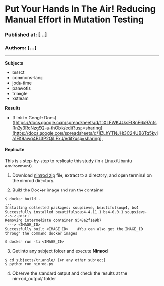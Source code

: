 # Put Your Hands In The Air! Reducing Manual Effort in Mutation Testing
### Published at: [...] 
### Authors: [...]

***

**Subjects**
  * bisect
  * commons-lang
  * joda-time
  * pamvotis
  * triangle
  * xstream

**Results**
  * [Link to Google Docs]([https://docs.google.com/spreadsheets/d/1bXLFWKJ4ksEt8nE6b97nfsRn2y3RcNzgSQ-a-thObik/edit?usp=sharing](https://docs.google.com/spreadsheets/d/1IZLhYTNJHt3C24UBGTq5kyja1EK9awq4BL3P2QiLFxU/edit?usp=sharing])

#### **Replicate**

This is a step-by-step to replicate this study (in a Linux/Ubuntu environment).
  1. Download [nimrod zip](https://drive.google.com/file/d/1czyPwj6XbhyytS1kzU0bYMYSFnIvsQ2F/view?usp=sharing) file, extract to a directory, and open terminal on the nimrod directory.

  2. Build the Docker image and run the container
  ```
  $ docker build .
  ...
  Installing collected packages: soupsieve, beautifulsoup4, bs4
  Successfully installed beautifulsoup4-4.11.1 bs4-0.0.1 soupsieve-2.3.2.post1
  Removing intermediate container 9548a2f1e9b7
   ---> <IMAGE_ID>
  Successfully built <IMAGE_ID>    #You can also get the IMAGE_ID through the command docker images

  $ docker run -ti <IMAGE_ID>
  ```
  3. Get into any subject folder and execute **Nimrod**
  ```
  $ cd subjects/triangle/ [or any other subject]
  $ python run_nimrod.py
  ```
  4. Observe the standard output and check the results at the nimrod_output/ folder 

